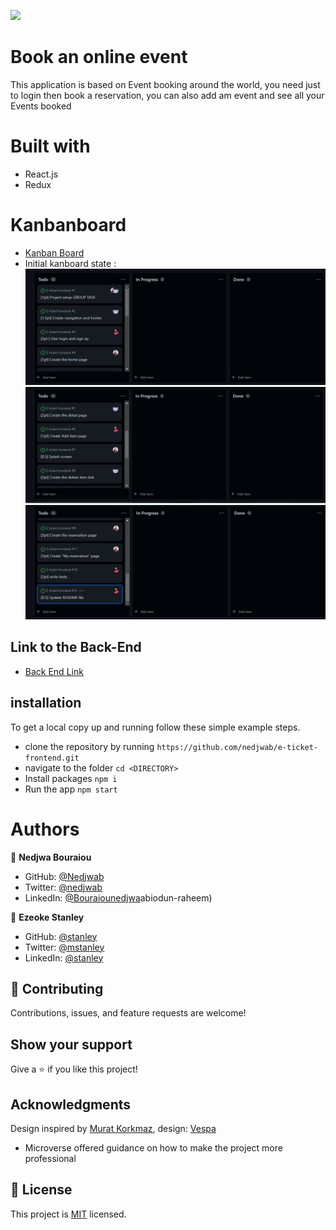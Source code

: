 ![](https://img.shields.io/badge/Microverse-blueviolet)
# Book an online event
This application is based on Event booking around the world, you need just to login then book a reservation, you can also add am event and see all your Events booked

# Built with
- React.js
- Redux

# Kanbanboard
- [Kanban Board](https://github.com/users/nedjwab/projects/2)
- Initial kanboard state :
![](https://github.com/nedjwab/e-ticket-frontend/blob/dev/src/assests/images/front1.png)
![](https://github.com/nedjwab/e-ticket-frontend/blob/dev/src/assests/images/front2.png)
![](https://github.com/nedjwab/e-ticket-frontend/blob/dev/src/assests/images/front3.png)

## Link to the Back-End

- [Back End Link](https://github.com/brahimdidi/E-ticket-Api)

## installation

To get a local copy up and running follow these simple example steps.

- clone the repository by running
  ``` https://github.com/nedjwab/e-ticket-frontend.git ```
- navigate to the folder
  ``` cd <DIRECTORY> ```
- Install packages
  ``` npm i ```
- Run the app
  ``` npm start ```

# Authors

👤 **Nedjwa Bouraiou**

- GitHub: [@Nedjwab](https://github.com/nedjwab)
- Twitter: [@nedjwab](https://twitter.com/ned_jwa)
- LinkedIn: [@Bouraiounedjwa](https://www.linkedin.com/feed/)abiodun-raheem)

👤 **Ezeoke Stanley**

- GitHub: [@stanley](https://github.com/stanleeeeee)
- Twitter: [@mstanley](https://twitter.com/mstanmega89)
- LinkedIn: [@stanley](https://www.linkedin.com/in/stanley-ezeoke/)

## :handshake: Contributing
Contributions, issues, and feature requests are welcome!
## Show your support
Give a :star:️ if you like this project!
## Acknowledgments
Design inspired by [Murat Korkmaz](https://www.behance.net/muratk), design: [Vespa](https://www.behance.net/gallery/26425031/Vespa-Responsive-Redesign)

- Microverse offered guidance on how to make the project more professional

## 📝 License

This project is [MIT](./LICENSE) licensed.
